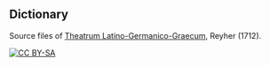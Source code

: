 ## Dictionary

Source files of [Theatrum Latino-Germanico-Graecum](https://latin-dict.github.io/dictionaries/Reyher1712.html), Reyher (1712).

[![CC BY-SA](https://i.creativecommons.org/l/by-sa/3.0/88x31.png)](https://creativecommons.org/licenses/by-sa/3.0/de/)
